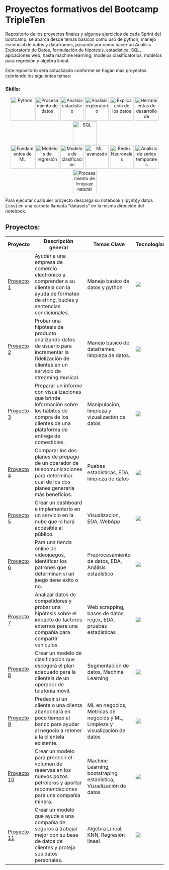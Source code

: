 # Proyectos formativos del Bootcamp TripleTen

Repositorio de los proyectos finales y algunos ejercicios de cada Sprint del bootcamp, se abarca desde temas basicos como uso de python, manejo escencial de datos y dataframes, pasando por como hacer un Analisis Exploratorio de Datos, formulación de hipotesis, estadistica, SQL, apicaciones web, hasta machine learning; modelos clasificatorios, modelos para regresión y algebra lineal.

Este repositorio sera actualizado conforme se hagan mas proyectos cubriendo los siguientes temas:
 ### Skills:
<div align='center'>
<img width="75" alt="Python" src="https://github.com/user-attachments/assets/96f1fa30-a0b7-4ba5-928f-48ffd96dcfcc">

<img width="75" alt="Procesamiento de datos" src="https://github.com/user-attachments/assets/f8baac0f-7a18-451f-a05a-d2dc8afb0072">
<img width="75" alt="Analisis estadistico" src="https://github.com/user-attachments/assets/2c4fe6aa-8f45-40c7-9f39-aef514316116">
<img width="75" alt="Analisis exploratorio" src="https://github.com/user-attachments/assets/15875766-8cfd-46b6-ab5c-9f60c7ff3fdd">
<img width="75" alt="Explicación de los datos" src="https://github.com/user-attachments/assets/a1a56119-bff3-4ba4-a20f-559b406ba2ef">
<img width="75" alt="Herramientas de desarrollo de software" src="https://github.com/user-attachments/assets/d25f99ff-e9cb-46b4-b59d-86200da49c7f">




<img width="75" alt="SQL" src="https://github.com/user-attachments/assets/daea0a0a-6dbc-49ab-93d6-7bbc91c7bbaf">

</div>

<div align='center'>
<img width="75" alt="Fundamentos de ML" src="https://github.com/user-attachments/assets/7dfe3454-169d-4b10-b8ae-3c141ddf88ee">

<img width="75" alt="Modelos de regresión" src="https://github.com/user-attachments/assets/7e8bf508-9b12-4fc4-b066-2cd3affd360e">
<img width="75" alt="Modelos de clasificación" src="https://github.com/user-attachments/assets/13aaeb69-6e13-4db2-aa03-7b746f6be171">




<img width="75" alt="ML avanzado" src="https://github.com/user-attachments/assets/2562bc37-0152-4840-8901-be22b7873529">
<img width="75" alt="Redes Neuronales" src="https://github.com/user-attachments/assets/a981a75c-fb9c-4a6d-a8e6-4fd802a9ab0f">
<img width="75" alt="Analisis de series temporales" src="https://github.com/user-attachments/assets/1bddf7ee-190a-4f8d-a559-09a22f204520">
<img width="75" alt="Procesamiento de lenguaje natural" src="https://github.com/user-attachments/assets/0a1cf38a-b83d-4b0d-ada2-188b9d7fa42c">
</div>

Para ejecutar cualquier proyecto descarga su notebook (.ipynb)y datos (.csv) en una carpeta llamada "datasets" en la misma dirección del notebook.

## Proyectos:

| Proyecto   | Descripción general | Temas Clave | Tecnologías |
|------------|---------------------|-------------|-------------|
| [Proyecto 1](./Sprint_1) | Ayudar a una empresa de comercio electrónico a comprender a su clientela con la ayuda de formateo de string, bucles y sentencias condicionales. |  Manejo basico de datos y python | <a href="https://skillicons.dev"> <img src="https://skillicons.dev/icons?i=python" /> </a> |
| [Proyecto 2](./Sprint_2) | Probar una hipótesis de producto analizando datos de usuario para incrementar la fidelización de clientes en un servicio de streaming musical. | Manejo basico de dataframes, limpieza de datos.  | <a href="https://skillicons.dev"> <img src="https://skillicons.dev/icons?i=python" /> </a> |
| [Proyecto 3](./Sprint_3) | Preparar un informe con visualizaciones que brinde información sobre los hábitos de compra de los clientes de una plataforma de entrega de comestibles. | Manipulación, limpieza y vizualización de datos  | <a href="https://skillicons.dev"> <img src="https://skillicons.dev/icons?i=python" /> </a> |
| [Proyecto 4](./Sprint_4) | Comparar los dos planes de prepago de un operador de telecomunicaciones para determinar cuál de los dos planes generaría más beneficios. | Puebas estadisticas, EDA, limpieza de datos  | <a href="https://skillicons.dev"> <img src="https://skillicons.dev/icons?i=python" /> </a> |
| [Proyecto 5](./Sprint_5/proyect5) | Crear un dashboard e implementarlo en un servicio en la nube que lo hará accesible al público. | Visualizacion, EDA, WebApp | <a href="https://skillicons.dev"> <img src="https://skillicons.dev/icons?i=git,github,vscode,python&perline=2" /> </a>  |
| [Proyecto 6](./Sprint_6) | Para una tienda online de videojuegos, identificar los patrones que determinan si un juego tiene éxito o no. | Preprocesamiento de datos, EDA, Análisis estadístico | <a href="https://skillicons.dev"> <img src="https://skillicons.dev/icons?i=vscode,python" /> </a> |
| [Proyecto 7](./Sprint_7) | Analizar datos de competidores y probar una hipótesis sobre el impacto de factores externos para una compañía para compartir vehículos. | Web scrapping, bases de datos, regex, EDA, pruebas estadisticas  | <a href="https://skillicons.dev"> <img src="https://skillicons.dev/icons?i=regex,mysql,vscode,python&perline=2" /> </a> |
| [Proyecto 8](./Sprint_8) | Crear un modelo de clasificación que escogerá el plan adecuado para la clientela de un operador de telefonía móvil. | Segmentación de datos, Machine Learning | <a href="https://skillicons.dev"> <img src="https://skillicons.dev/icons?i=sklearn,vscode,python&perline=3" /> </a> |
| [Proyecto 9](./Sprint_9) | Predecir si un cliente o una clienta abandonará en poco tiempo el banco para ayudar al negocio a retener a la clientela existente. | ML en negocios, Metricas de negociós y ML, Limpieza y visualización de datos | <a href="https://skillicons.dev"> <img src="https://skillicons.dev/icons?i=sklearn,vscode,python&perline=3" /> </a> |
| [Proyecto 10](./Sprint_10) | Crear un modelo para predecir el volumen de reservas en los nuevos pozos petroleros y aportar recomendaciones para una compañía minera. | Machine Learning, bootstraping, estadistica, Vizualización de datos  | <a href="https://skillicons.dev"> <img src="https://skillicons.dev/icons?i=sklearn,vscode,python&perline=3" /> </a> |
| [Proyecto 11](./Sprint_11) | Crear un modelo que ayude a una compañía de seguros a trabajar mejor con su base de datos de clientes y proteja sus datos personales. | Algebra Lineal, KNN, Regresión lineal | <a href="https://skillicons.dev"> <img src="https://skillicons.dev/icons?i=vscode,latex,python&perline=3" /> </a> |

